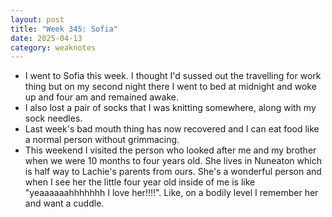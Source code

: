 ```yaml
---
layout: post
title: "Week 345: Sofia"
date: 2025-04-13
category: weaknotes
---
```

* I went to Sofia this week. I thought I'd sussed out the travelling for work thing but on my second night there I went to bed at midnight and woke up and four am and remained awake.
* I also lost a pair of socks that I was knitting somewhere, along with my sock needles.
* Last week's bad mouth thing has now recovered and I can eat food like a normal person without grimmacing.
* This weekend I visited the person who looked after me and my brother when we were 10 months to four years old. She lives in Nuneaton which is half way to Lachie's parents from ours. She's a wonderful person and when I see her the little four year old inside of me is like "yeaaaaaahhhhhhh I love her!!!!". Like, on a bodily level I remember her and want a cuddle.
